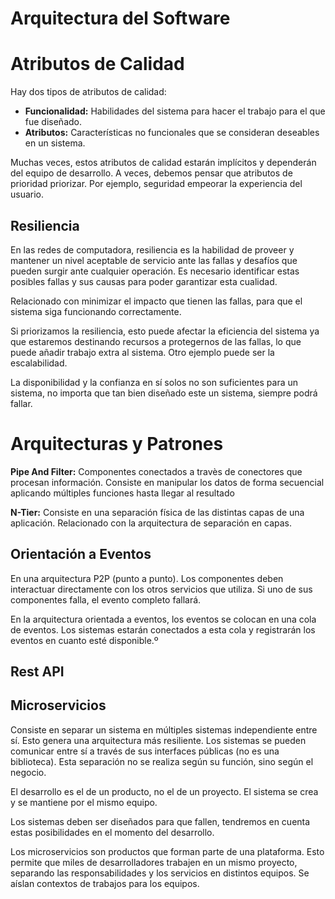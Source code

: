 # Arquitectura del Software

# Atributos de Calidad

Hay dos tipos de atributos de calidad:

- **Funcionalidad:** Habilidades del sistema para hacer el trabajo para el que fue diseñado.
- **Atributos:** Características no funcionales que se consideran deseables en un sistema.

Muchas veces, estos atributos de calidad estarán implícitos y dependerán del equipo de desarrollo. A veces, debemos pensar que atributos de prioridad priorizar. Por ejemplo, seguridad empeorar la experiencia del usuario.

## Resiliencia

En las redes de computadora, resiliencia es la habilidad de proveer y mantener un nivel aceptable de servicio ante las fallas y desafíos que pueden surgir ante cualquier operación. Es necesario identificar estas posibles fallas y sus causas para poder garantizar esta cualidad.

Relacionado con minimizar el impacto que tienen las fallas, para que el sistema siga funcionando correctamente.

Si priorizamos la resiliencia, esto puede afectar la eficiencia del sistema ya que estaremos destinando recursos a protegernos de las fallas, lo que puede añadir trabajo extra al sistema. Otro ejemplo puede ser la escalabilidad.

La disponibilidad y la confianza en sí solos no son suficientes para un sistema, no importa que tan bien diseñado este un sistema, siempre podrá fallar.

# Arquitecturas y Patrones

**Pipe And Filter:** Componentes conectados a travès de conectores que procesan información. Consiste en manipular los datos de forma secuencial aplicando múltiples funciones hasta llegar al resultado

**************N-Tier:************** Consiste en una separación física de las distintas capas de una aplicación. Relacionado con la arquitectura de separación en capas.

## Orientación a Eventos

En una arquitectura P2P (punto a punto). Los componentes deben interactuar directamente con los otros servicios que utiliza. Si uno de sus componentes falla, el evento completo fallará.

En la arquitectura orientada a eventos, los eventos se colocan en una cola de eventos. Los sistemas estarán conectados a esta cola y registrarán los eventos en cuanto esté disponible.º

## Rest API

## Microservicios

Consiste en separar un sistema en múltiples sistemas independiente entre sí. Esto genera una arquitectura más resiliente. Los sistemas se pueden comunicar entre sí a través de sus interfaces públicas (no es una biblioteca). Esta separación no se realiza según su función, sino según el negocio.

El desarrollo es el de un producto, no el de un proyecto. El sistema se crea y se mantiene por el mismo equipo.

Los sistemas deben ser diseñados para que fallen, tendremos en cuenta estas posibilidades en el momento del desarrollo.

Los microservicios son productos que forman parte de una plataforma. Esto permite que miles de desarrolladores trabajen en un mismo proyecto, separando las responsabilidades y los servicios en distintos equipos. Se aíslan contextos de trabajos para los equipos.